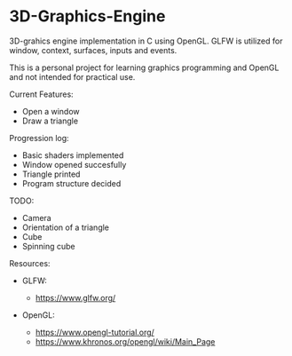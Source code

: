 # 3D-Graphics-Engine

3D-grahics engine implementation in C using OpenGL. GLFW is utilized for window, context, surfaces, inputs and events.  

This is a personal project for learning graphics programming and OpenGL and not intended for practical use.


Current Features:

- Open a window
- Draw a triangle


Progression log:

- Basic shaders implemented
- Window opened succesfully
- Triangle printed
- Program structure decided

TODO:

- Camera
- Orientation of a triangle
- Cube
- Spinning cube

Resources: 
- GLFW: 
    - https://www.glfw.org/

- OpenGL: 
    - https://www.opengl-tutorial.org/
    - https://www.khronos.org/opengl/wiki/Main_Page